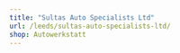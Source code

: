 ```yaml
---
title: "Sultas Auto Specialists Ltd"
url: /leeds/sultas-auto-specialists-ltd/
shop: Autowerkstatt
---
```

